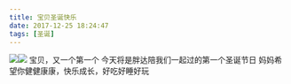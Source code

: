 ```yaml
---
title: 宝贝圣诞快乐
date: 2017-12-25 18:24:47
tags: [圣诞]
---
```

![](http://images.dsphoebe.com/Merry-Christmas.jpg)![](http://images.dsphoebe.com/Merry-Christmas-2.jpg)
宝贝，又一个第一个
今天将是胖达陪我们一起过的第一个圣诞节日
妈妈希望你健健康康，快乐成长，好吃好睡好玩
